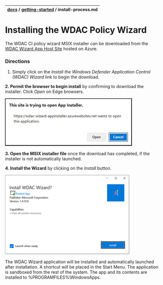 | [docs](..)  / [getting-started](.) / install-process.md
|:---|

# Installing the WDAC Policy Wizard

The WDAC CI policy wizard MSIX installer can be downloaded from the [WDAC Wizard App Host Site](https://wdac-wizard-appinstaller.azurewebsites.net) hosted on Azure. 

### Directions

  1. Simply click on the _Install the Windows Defender Application Control (WDAC) Wizard_ link to begin the download. 

**2. Permit the browser to begin install** by confirming to download the installer. Click _Open_ on Edge browsers. 

![](../imgs/download-instructions-1.png)

**3. Open the MSIX installer file** once the download has completed, if the installer is not automatically launched. 

**4. Install the Wizard** by clicking on the _Install_ button. 

![](../imgs/download-instructions-2.png)


The WDAC Wizard application will be installed and automatically launched after installation. A shortcut will be placed in the Start Menu. The application is sandboxed from the rest of the system. The app and its contents are installed to %PROGRAMFILES%\WindowsApps\.
